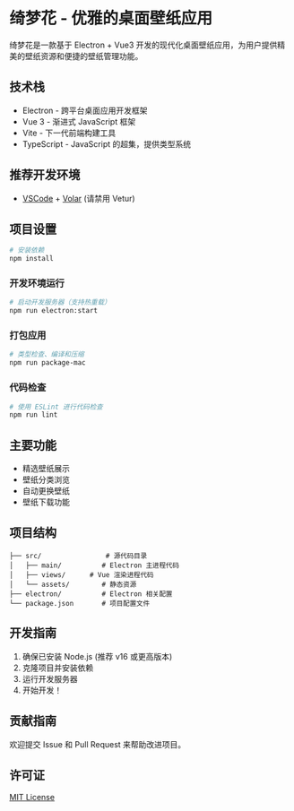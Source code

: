<!--
 * @Author: 徐辉 xh13865339252@163.com
 * @Date: 2024-04-15 17:53:45
 * @LastEditors: 徐辉 xh13865339252@163.com
 * @LastEditTime: 2025-05-30 10:21:18
 * @FilePath: /vue3-vite-eletron/README.md
 * @Description: 这是默认设置,请设置`customMade`, 打开koroFileHeader查看配置 进行设置: https://github.com/OBKoro1/koro1FileHeader/wiki/%E9%85%8D%E7%BD%AE
-->

# 绮梦花 - 优雅的桌面壁纸应用

绮梦花是一款基于 Electron + Vue3 开发的现代化桌面壁纸应用，为用户提供精美的壁纸资源和便捷的壁纸管理功能。

## 技术栈

- Electron - 跨平台桌面应用开发框架
- Vue 3 - 渐进式 JavaScript 框架
- Vite - 下一代前端构建工具
- TypeScript - JavaScript 的超集，提供类型系统

## 推荐开发环境

- [VSCode](https://code.visualstudio.com/) + [Volar](https://marketplace.visualstudio.com/items?itemName=Vue.volar) (请禁用 Vetur)

## 项目设置

```sh
# 安装依赖
npm install
```

### 开发环境运行

```sh
# 启动开发服务器（支持热重载）
npm run electron:start
```

### 打包应用

```sh
# 类型检查、编译和压缩
npm run package-mac
```

### 代码检查

```sh
# 使用 ESLint 进行代码检查
npm run lint
```

## 主要功能

- 精选壁纸展示
- 壁纸分类浏览
- 自动更换壁纸
- 壁纸下载功能

## 项目结构

```
├── src/                # 源代码目录
│   ├── main/          # Electron 主进程代码
│   ├── views/      # Vue 渲染进程代码
│   └── assets/        # 静态资源
├── electron/          # Electron 相关配置
└── package.json       # 项目配置文件
```

## 开发指南

1. 确保已安装 Node.js (推荐 v16 或更高版本)
2. 克隆项目并安装依赖
3. 运行开发服务器
4. 开始开发！

## 贡献指南

欢迎提交 Issue 和 Pull Request 来帮助改进项目。

## 许可证

[MIT License](LICENSE)
